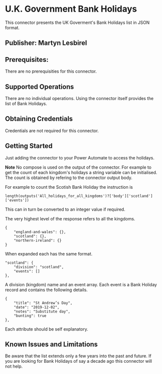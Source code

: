 # U.K. Government Bank Holidays
This connector presents the UK Goverment's Bank Holidays list in JSON format.

## Publisher: Martyn Lesbirel

## Prerequisites: 
There are no prerequisities for this connector.

## Supported Operations
There are no individual operations. Using the connector itself provides the list of Bank Holidays.

## Obtaining Credentials
Credentials are not required for this connector.

## Getting Started
Just adding the connector to your Power Automate to access the holidays. 

**Note**
No compose is used on the output of the connector. For example to get the count of each kingdom's holidays a string variable can be initialised. The count is obtained by refering to the connector output body.

For example to count the Scotish Bank Holiday the instruction is 

`length(outputs('All_holidays_for_all_kingdoms')?['body']['scotland']['events'])`

This can in turn be converted to an integer value if required.

The very highest level of the response refers to all the kingdoms.

```
{
    "england-and-wales": {},
    "scotland": {},
    "northern-ireland": {}
}
```

When expanded each has the same format.

```
"scotland": {
    "division": "scotland",
    "events": []
},
```

A division (kingdom) name and an event array. Each event is a Bank Holiday record and contains the following details.

```
{
    "title": "St Andrew’s Day",
    "date": "2019-12-02",
    "notes": "Substitute day",
    "bunting": true
},
```

Each attribute should be self explanatory.

## Known Issues and Limitations
Be aware that the list extends only a few years into the past and future. If you are looking for Bank Holidays of say a decade ago this connector will not help.
